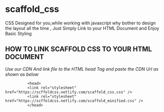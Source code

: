 # scaffold_css
CSS Designed for you,while working with javascript why bother to design the layout all the time , Just Simply Link to your HTML Document and Enjoy Basic Styling

## HOW TO LINK SCAFFOLD CSS TO YOUR HTML DOCUMENT

_Use our CDN And link file to the HTML head Tag and paste the CDN Url as shown as below_


              <head>
              <link rel="stylesheet" href="https://scffoldcss.netlify.com/scaffold_css.css" />
              <link rel="stylesheet" href="https://scffoldcss.netlify.com/scaffold_minified.css" />
              </head> 

